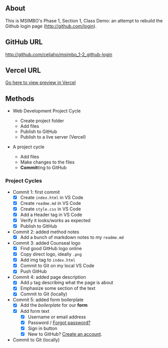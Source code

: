 ## About
This is MSIMBO's Phase 1, Section 1, Class Demo: an attempt to rebuild the Github login page (<a href="http://github.com/login" target="_blank">http://github.com/login</a>).

## GitHub URL
<a href="http://github.com/celiaho/msimbo_1-2_github-login" target="_blank">http://github.com/celiaho/msimbo_1-2_github-login</a>

## Vercel URL
<a href="http://1-2-github-login.vercel.app/" target="_blank">Go here to view preview in Vercel</a>


## Methods
- Web Development Project Cycle
    - Create project folder
    - Add files
    - Publish to GitHub
    - Publish to a live server  (Vercel)

- A project cycle
    - Add files
    - Make changes to the files
    - **Commit**ting to GitHub


### Project Cycles
- Commit 1: first commit
    - [x] Create `index.html` in VS Code
    - [x] Create `readme.md` in VS Code
    - [x] Create `style.css` in VS Code
    - [x] Add a Header tag in VS Code
    - [x] Verify it looks/works as expected
    - [x] Publish to GitHub

- Commit 2: added method notes
    - [x] Add a bunch of markdown notes to my `readme.md`

- Commit 3: added Counseal logo
    - [x] Find good GitHub logo online
    - [x] Copy direct logo, ideally `.png` 
    - [x] Add img tag to `index.html`
    - [x] Commit to Git on my local VS Code
    - [x] Push GitHub

- Commit 4: added page description
    - [x] Add `p` tag describing what the page is about
    - [x] Emphasize some section of the text
    - [x] Commit to Git (locally)

- Commit 5: added form boilerplate
    - [x] Add the *boilerplate* for our **form**
    - [x] Add form text
        - [x] Username or email address
        - [x] Password / <a href="http://github.com/password_reset">Forgot password?</a>
        - [x] Sign in button
        - [x] New to GitHub? <a href="http://github.com/signup?source=login">Create an account</a>. 
- Commit to Git (locally)
    
